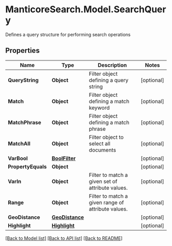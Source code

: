 # ManticoreSearch.Model.SearchQuery
Defines a query structure for performing search operations

## Properties

Name | Type | Description | Notes
------------ | ------------- | ------------- | -------------
**QueryString** | **Object** | Filter object defining a query string | [optional] 
**Match** | **Object** | Filter object defining a match keyword | [optional] 
**MatchPhrase** | **Object** | Filter object defining a match phrase | [optional] 
**MatchAll** | **Object** | Filter object to select all documents | [optional] 
**VarBool** | [**BoolFilter**](BoolFilter.md) |  | [optional] 
**PropertyEquals** | **Object** |  | [optional] 
**VarIn** | **Object** | Filter to match a given set of attribute values. | [optional] 
**Range** | **Object** | Filter to match a given range of attribute values. | [optional] 
**GeoDistance** | [**GeoDistance**](GeoDistance.md) |  | [optional] 
**Highlight** | [**Highlight**](Highlight.md) |  | [optional] 

[[Back to Model list]](../README.md#documentation-for-models) [[Back to API list]](../README.md#documentation-for-api-endpoints) [[Back to README]](../README.md)

